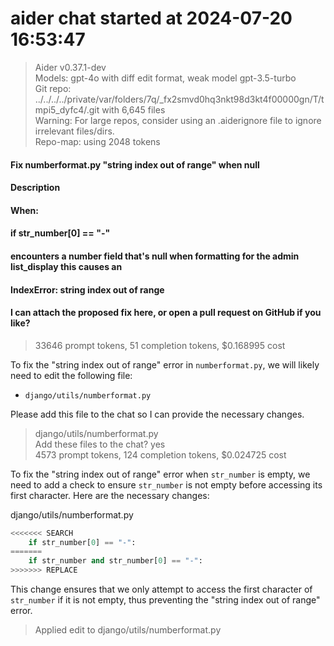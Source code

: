 
# aider chat started at 2024-07-20 16:53:47

> Aider v0.37.1-dev  
> Models: gpt-4o with diff edit format, weak model gpt-3.5-turbo  
> Git repo: ../../../../private/var/folders/7q/_fx2smvd0hq3nkt98d3kt4f00000gn/T/tmpi5_dyfc4/.git with 6,645 files  
> Warning: For large repos, consider using an .aiderignore file to ignore irrelevant files/dirs.  
> Repo-map: using 2048 tokens  

#### Fix numberformat.py "string index out of range" when null  
#### Description  
#### 	  
#### When:  
#### if str_number[0] == "-"  
#### encounters a number field that's null when formatting for the admin list_display this causes an   
#### IndexError: string index out of range  
#### I can attach the proposed fix here, or open a pull request on GitHub if you like?  
> 33646 prompt tokens, 51 completion tokens, $0.168995 cost  

To fix the "string index out of range" error in `numberformat.py`, we will likely need to edit the following file:

- `django/utils/numberformat.py`

Please add this file to the chat so I can provide the necessary changes.

> django/utils/numberformat.py  
> Add these files to the chat? yes  
> 4573 prompt tokens, 124 completion tokens, $0.024725 cost  

To fix the "string index out of range" error when `str_number` is empty, we need to add a check to ensure `str_number` is not empty before accessing its first character. Here are the necessary changes:

django/utils/numberformat.py
```python
<<<<<<< SEARCH
    if str_number[0] == "-":
=======
    if str_number and str_number[0] == "-":
>>>>>>> REPLACE
```

This change ensures that we only attempt to access the first character of `str_number` if it is not empty, thus preventing the "string index out of range" error.

> Applied edit to django/utils/numberformat.py  
